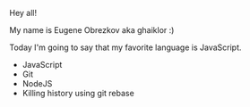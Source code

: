 Hey all!

My name is Eugene Obrezkov aka ghaiklor :)

Today I'm going to say that my favorite language is JavaScript.

* JavaScript
* Git
* NodeJS
* Killing history using git rebase
